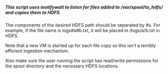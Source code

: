 ##### This script uses inotifywait to listen for files added to /var/spool/to_hdfs/ and copies them to HDFS.

The components of the desired HDFS path should be separated by #s. For example, if the file name is logs#a#b.txt, it will be placed in /logs/a/b.txt in HDFS.

Note that a new VM is started up for each file copy so this isn't a terribly efficient ingestion mechanism.

Also make sure the user running the script has read/write permissions for the spool directory and the necessary HDFS locations.

